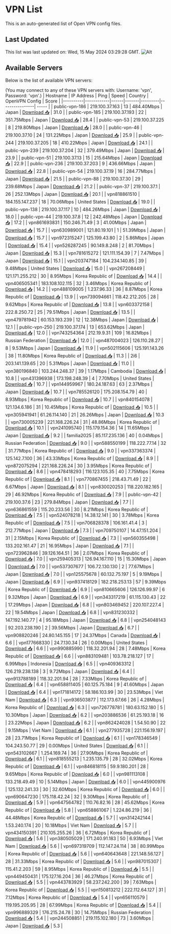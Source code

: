 # VPN List

This is an auto-generated list of Open VPN config files.

## Last Updated

This list was last updated on: Wed, 15 May 2024 03:29:28 GMT.
![Alt](https://repobeats.axiom.co/api/embed/186b98318ef1479477931607c1ad7d823f12451f.svg "Repobeats analytics image")

## Available Servers

Below is the list of available VPN servers:

(You may connect to any of these VPN servers with: Username: 'vpn', Password: 'vpn'.)
| Hostname | IP Address | Ping | Speed | Country | OpenVPN Config | Score |
|----------|------------|------|-------|---------|----------------| ----- |
| public-vpn-186 | 219.100.37.163 | 13 | 484.40Mbps | Japan | [Download 📥](./configs/server_0_JP.ovpn) | 31.0 |
| public-vpn-185 | 219.100.37.193 | 22 | 351.75Mbps | Japan | [Download 📥](./configs/server_1_JP.ovpn) | 28.4 |
| public-vpn-53 | 219.100.37.225 | 8 | 219.80Mbps | Japan | [Download 📥](./configs/server_2_JP.ovpn) | 28.0 |
| public-vpn-46 | 219.100.37.10 | 24 | 131.22Mbps | Japan | [Download 📥](./configs/server_3_JP.ovpn) | 25.9 |
| public-vpn-244 | 219.100.37.205 | 18 | 410.22Mbps | Japan | [Download 📥](./configs/server_4_JP.ovpn) | 24.1 |
| public-vpn-239 | 219.100.37.204 | 32 | 379.49Mbps | Japan | [Download 📥](./configs/server_5_JP.ovpn) | 23.9 |
| public-vpn-51 | 219.100.37.13 | 15 | 215.64Mbps | Japan | [Download 📥](./configs/server_6_JP.ovpn) | 22.9 |
| public-vpn-236 | 219.100.37.203 | 9 | 436.66Mbps | Japan | [Download 📥](./configs/server_7_JP.ovpn) | 22.8 |
| public-vpn-54 | 219.100.37.19 | 16 | 284.77Mbps | Japan | [Download 📥](./configs/server_8_JP.ovpn) | 21.5 |
| public-vpn-88 | 219.100.37.30 | 29 | 239.68Mbps | Japan | [Download 📥](./configs/server_9_JP.ovpn) | 21.2 |
| public-vpn-37 | 219.100.37.1 | 26 | 252.13Mbps | Japan | [Download 📥](./configs/server_10_JP.ovpn) | 20.1 |
| vpn818861510 | 184.155.147.237 | 18 | 70.06Mbps | United States | [Download 📥](./configs/server_11_US.ovpn) | 19.0 |
| public-vpn-138 | 219.100.37.117 | 10 | 484.26Mbps | Japan | [Download 📥](./configs/server_12_JP.ovpn) | 18.0 |
| public-vpn-44 | 219.100.37.8 | 12 | 242.48Mbps | Japan | [Download 📥](./configs/server_13_JP.ovpn) | 17.2 |
| vpn861693831 | 150.246.71.49 | 3 | 41.00Mbps | Japan | [Download 📥](./configs/server_14_JP.ovpn) | 15.7 |
| vpn630989001 | 121.80.19.101 | 1 | 51.39Mbps | Japan | [Download 📥](./configs/server_15_JP.ovpn) | 15.7 |
| vpn972315247 | 125.199.43.80 | 2 | 5.86Mbps | Japan | [Download 📥](./configs/server_16_JP.ovpn) | 15.4 |
| vpn526287245 | 90.149.8.248 | 2 | 81.70Mbps | Japan | [Download 📥](./configs/server_17_JP.ovpn) | 15.3 |
| vpn781615272 | 121.111.154.39 | 7 | 7.47Mbps | Japan | [Download 📥](./configs/server_18_JP.ovpn) | 15.1 |
| vpn203747184 | 104.234.140.85 | 39 | 9.48Mbps | United States | [Download 📥](./configs/server_19_US.ovpn) | 15.0 |
| vpn267208449 | 121.171.255.212 | 30 | 8.95Mbps | Korea Republic of | [Download 📥](./configs/server_20_KR.ovpn) | 14.4 |
| vpn406505341 | 183.108.102.115 | 32 | 3.46Mbps | Korea Republic of | [Download 📥](./configs/server_21_KR.ovpn) | 14.2 |
| vpn488109005 | 1.237.96.33 | 36 | 8.87Mbps | Korea Republic of | [Download 📥](./configs/server_22_KR.ovpn) | 13.9 |
| vpn739094661 | 118.42.212.205 | 28 | 9.62Mbps | Korea Republic of | [Download 📥](./configs/server_23_KR.ovpn) | 13.8 |
| vpn603372158 | 222.8.250.72 | 25 | 79.51Mbps | Japan | [Download 📥](./configs/server_24_JP.ovpn) | 13.5 |
| vpn479781942 | 60.153.193.239 | 12 | 12.38Mbps | Japan | [Download 📥](./configs/server_25_JP.ovpn) | 12.1 |
| public-vpn-250 | 219.100.37.174 | 13 | 653.62Mbps | Japan | [Download 📥](./configs/server_26_JP.ovpn) | 12.0 |
| vpn743254364 | 212.19.9.31 | 109 | 16.82Mbps | Russian Federation | [Download 📥](./configs/server_27_RU.ovpn) | 12.0 |
| vpn487004023 | 126.110.28.27 | 8 | 9.53Mbps | Japan | [Download 📥](./configs/server_28_JP.ovpn) | 11.9 |
| vpn502115606 | 125.191.143.26 | 38 | 11.80Mbps | Korea Republic of | [Download 📥](./configs/server_29_KR.ovpn) | 11.3 |
| 2i6 | 203.141.139.65 | 20 | 5.31Mbps | Japan | [Download 📥](./configs/server_30_JP.ovpn) | 11.0 |
| vpn380196840 | 103.244.248.37 | 39 | 1.17Mbps | Cambodia | [Download 📥](./configs/server_31_KH.ovpn) | 10.8 |
| vpn431396938 | 173.198.248.39 | 4 | 7.70Mbps | United States | [Download 📥](./configs/server_32_US.ovpn) | 10.7 |
| vpn144959967 | 180.24.187.63 | 63 | 2.37Mbps | Japan | [Download 📥](./configs/server_33_JP.ovpn) | 10.7 |
| vpn785526120 | 175.208.154.79 | 40 | 8.93Mbps | Korea Republic of | [Download 📥](./configs/server_34_KR.ovpn) | 10.7 |
| vpn840154078 | 121.134.6.186 | 31 | 10.45Mbps | Korea Republic of | [Download 📥](./configs/server_35_KR.ovpn) | 10.5 |
| vpn305941941 | 61.26.114.140 | 21 | 26.26Mbps | Japan | [Download 📥](./configs/server_36_JP.ovpn) | 10.3 |
| vpn730005239 | 221.168.226.24 | 31 | 48.86Mbps | Korea Republic of | [Download 📥](./configs/server_37_KR.ovpn) | 10.1 |
| vpn241095740 | 115.179.154.36 | 14 | 11.65Mbps | Japan | [Download 📥](./configs/server_38_JP.ovpn) | 9.2 |
| familia2025 | 85.117.235.136 | 40 | 0.04Mbps | Russian Federation | [Download 📥](./configs/server_39_RU.ovpn) | 9.0 |
| vpn588550199 | 118.222.77.14 | 32 | 31.77Mbps | Korea Republic of | [Download 📥](./configs/server_40_KR.ovpn) | 9.0 |
| vpn337363374 | 125.142.7.100 | 36 | 43.33Mbps | Korea Republic of | [Download 📥](./configs/server_41_KR.ovpn) | 8.9 |
| vpn872075294 | 221.168.226.24 | 30 | 3.95Mbps | Korea Republic of | [Download 📥](./configs/server_42_KR.ovpn) | 8.6 |
| vpn478418293 | 116.123.105.35 | 40 | 7.75Mbps | Korea Republic of | [Download 📥](./configs/server_43_KR.ovpn) | 8.1 |
| vpn770867455 | 218.43.71.49 | 22 | 6.67Mbps | Japan | [Download 📥](./configs/server_44_JP.ovpn) | 8.1 |
| vpn830020253 | 118.220.182.165 | 29 | 46.92Mbps | Korea Republic of | [Download 📥](./configs/server_45_KR.ovpn) | 7.9 |
| public-vpn-42 | 219.100.37.6 | 23 | 279.84Mbps | Japan | [Download 📥](./configs/server_46_JP.ovpn) | 7.7 |
| vpn636861559 | 115.20.233.56 | 30 | 8.21Mbps | Korea Republic of | [Download 📥](./configs/server_47_KR.ovpn) | 7.5 |
| vpn524078218 | 14.38.12.141 | 30 | 3.78Mbps | Korea Republic of | [Download 📥](./configs/server_48_KR.ovpn) | 7.5 |
| vpn706828378 | 106.161.41.4 | 3 | 212.77Mbps | Japan | [Download 📥](./configs/server_49_JP.ovpn) | 7.3 |
| vpn709750107 | 14.47.151.204 | 31 | 2.15Mbps | Korea Republic of | [Download 📥](./configs/server_50_KR.ovpn) | 7.3 |
| vpn560355498 | 133.202.161.47 | 21 | 16.95Mbps | Japan | [Download 📥](./configs/server_51_JP.ovpn) | 7.1 |
| vpn723962846 | 39.126.164.51 | 36 | 2.07Mbps | Korea Republic of | [Download 📥](./configs/server_52_KR.ovpn) | 7.0 |
| vpn259405313 | 126.94.167.110 | 15 | 15.30Mbps | Japan | [Download 📥](./configs/server_53_JP.ovpn) | 7.0 |
| vpn537307677 | 106.72.130.130 | 2 | 77.67Mbps | Japan | [Download 📥](./configs/server_54_JP.ovpn) | 7.0 |
| vpn125575678 | 60.132.75.197 | 5 | 9.19Mbps | Japan | [Download 📥](./configs/server_55_JP.ovpn) | 6.9 |
| vpn937418129 | 182.218.253.13 | 57 | 9.39Mbps | Korea Republic of | [Download 📥](./configs/server_56_KR.ovpn) | 6.9 |
| vpn810665606 | 126.126.99.97 | 6 | 9.32Mbps | Japan | [Download 📥](./configs/server_57_JP.ovpn) | 6.9 |
| vpn343317219 | 61.115.130.43 | 22 | 17.29Mbps | Japan | [Download 📥](./configs/server_58_JP.ovpn) | 6.8 |
| vpn803469452 | 220.107.227.4 | 22 | 19.54Mbps | Japan | [Download 📥](./configs/server_59_JP.ovpn) | 6.8 |
| vpn831230332 | 147.192.140.77 | 4 | 95.18Mbps | Japan | [Download 📥](./configs/server_60_JP.ovpn) | 6.8 |
| vpn254048143 | 92.203.238.190 | 2 | 39.56Mbps | Japan | [Download 📥](./configs/server_61_JP.ovpn) | 6.7 |
| vpn908820246 | 24.80.145.155 | 17 | 24.37Mbps | Canada | [Download 📥](./configs/server_62_CA.ovpn) | 6.6 |
| vpn177668330 | 24.7.130.34 | 26 | 0.00Mbps | United States | [Download 📥](./configs/server_63_US.ovpn) | 6.6 |
| vpn990885990 | 118.32.201.94 | 28 | 7.48Mbps | Korea Republic of | [Download 📥](./configs/server_64_KR.ovpn) | 6.6 |
| vpn883109481 | 103.78.218.127 | 17 | 6.99Mbps | Indonesia | [Download 📥](./configs/server_65_ID.ovpn) | 6.5 |
| vpn409363312 | 126.219.238.138 | 3 | 9.72Mbps | Japan | [Download 📥](./configs/server_66_JP.ovpn) | 6.4 |
| vpn913788189 | 118.32.201.94 | 28 | 7.33Mbps | Korea Republic of | [Download 📥](./configs/server_67_KR.ovpn) | 6.4 |
| vpn658811405 | 60.125.75.184 | 9 | 41.60Mbps | Japan | [Download 📥](./configs/server_68_JP.ovpn) | 6.4 |
| vpn171814172 | 58.186.103.99 | 30 | 23.53Mbps | Viet Nam | [Download 📥](./configs/server_69_VN.ovpn) | 6.3 |
| vpn936503877 | 112.173.67.66 | 26 | 4.28Mbps | Korea Republic of | [Download 📥](./configs/server_70_KR.ovpn) | 6.3 |
| vpn726778781 | 180.63.152.180 | 5 | 10.30Mbps | Japan | [Download 📥](./configs/server_71_JP.ovpn) | 6.2 |
| vpn203886536 | 61.25.193.18 | 16 | 23.22Mbps | Japan | [Download 📥](./configs/server_72_JP.ovpn) | 6.2 |
| vpn862424028 | 1.54.50.90 | 22 | 9.15Mbps | Viet Nam | [Download 📥](./configs/server_73_VN.ovpn) | 6.1 |
| vpn277935728 | 221.156.19.197 | 28 | 23.71Mbps | Korea Republic of | [Download 📥](./configs/server_74_KR.ovpn) | 6.1 |
| vpn178346549 | 104.243.50.77 | 29 | 0.00Mbps | United States | [Download 📥](./configs/server_75_US.ovpn) | 6.1 |
| vpn543102667 | 1.254.169.74 | 36 | 27.90Mbps | Korea Republic of | [Download 📥](./configs/server_76_KR.ovpn) | 6.1 |
| vpn818555213 | 1.235.135.79 | 28 | 32.02Mbps | Korea Republic of | [Download 📥](./configs/server_77_KR.ovpn) | 6.1 |
| vpn846818115 | 59.9.180.201 | 28 | 9.65Mbps | Korea Republic of | [Download 📥](./configs/server_78_KR.ovpn) | 6.0 |
| vpn981113108 | 133.218.49.49 | 10 | 5.14Mbps | Japan | [Download 📥](./configs/server_79_JP.ovpn) | 6.0 |
| vpn445900976 | 125.132.241.33 | 30 | 32.60Mbps | Korea Republic of | [Download 📥](./configs/server_80_KR.ovpn) | 6.0 |
| vpn690647230 | 175.118.42.24 | 32 | 9.30Mbps | Korea Republic of | [Download 📥](./configs/server_81_KR.ovpn) | 5.9 |
| vpn647564782 | 110.76.82.16 | 28 | 45.62Mbps | Korea Republic of | [Download 📥](./configs/server_82_KR.ovpn) | 5.8 |
| vpn658861067 | 1.224.86.219 | 36 | 44.48Mbps | Korea Republic of | [Download 📥](./configs/server_83_KR.ovpn) | 5.7 |
| vpn314242144 | 1.53.240.174 | 20 | 10.18Mbps | Viet Nam | [Download 📥](./configs/server_84_VN.ovpn) | 5.7 |
| vpn434150391 | 210.105.255.26 | 36 | 6.72Mbps | Korea Republic of | [Download 📥](./configs/server_85_KR.ovpn) | 5.6 |
| vpn380505029 | 171.240.91.183 | 50 | 6.93Mbps | Viet Nam | [Download 📥](./configs/server_86_VN.ovpn) | 5.6 |
| vpn697319709 | 112.147.24.114 | 38 | 80.99Mbps | Korea Republic of | [Download 📥](./configs/server_87_KR.ovpn) | 5.6 |
| vpn640643648 | 221.148.56.127 | 28 | 31.33Mbps | Korea Republic of | [Download 📥](./configs/server_88_KR.ovpn) | 5.6 |
| vpn987015307 | 115.41.2.203 | 59 | 8.95Mbps | Korea Republic of | [Download 📥](./configs/server_89_KR.ovpn) | 5.5 |
| vpn449450431 | 175.127.16.204 | 36 | 46.27Mbps | Korea Republic of | [Download 📥](./configs/server_90_KR.ovpn) | 5.5 |
| vpn443783929 | 58.237.242.200 | 39 | 7.63Mbps | Korea Republic of | [Download 📥](./configs/server_91_KR.ovpn) | 5.5 |
| vpn150813212 | 222.112.64.127 | 31 | 7.12Mbps | Korea Republic of | [Download 📥](./configs/server_92_KR.ovpn) | 5.4 |
| vpn656110579 | 119.195.205.95 | 28 | 67.99Mbps | Korea Republic of | [Download 📥](./configs/server_93_KR.ovpn) | 5.4 |
| vpn996889329 | 176.215.24.78 | 30 | 14.75Mbps | Russian Federation | [Download 📥](./configs/server_94_RU.ovpn) | 5.4 |
| vpn244508851 | 219.115.102.180 | 73 | 3.60Mbps | Japan | [Download 📥](./configs/server_95_JP.ovpn) | 5.3 |
